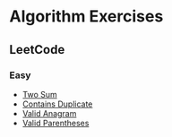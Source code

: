# Algorithm Exercises

## LeetCode

### Easy

- [Two Sum](LeetCode/Easy/Two%20Sum/Two%20Sum.md)
- [Contains Duplicate](LeetCode/Easy/Contains%20Duplicate/Contains%20Duplicate.md)
- [Valid Anagram](LeetCode/Easy/Valid%20Anagram/Valid%20Anagram.md)
- [Valid Parentheses](LeetCode/Easy/Valid%20Parentheses/Valid%20Parentheses.md)
